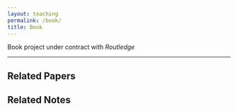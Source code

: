 ```yaml
---
layout: teaching
permalink: /book/
title: Book
---
```


Book project under contract with _Routledge_

<hr class="separator">

## Related Papers

## Related Notes 
